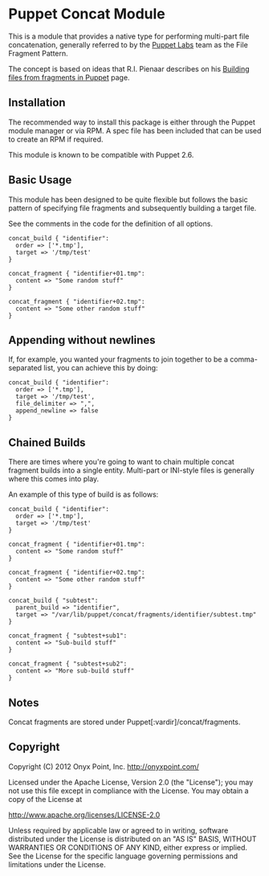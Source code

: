 Puppet Concat Module
====================

This is a module that provides a native type for performing multi-part file
concatenation, generally referred to by the [Puppet Labs](http://www.puppetlabs.com) team as the File
Fragment Pattern.

The concept is based on ideas that R.I. Pienaar describes on his [Building
files from fragments in Puppet](http://www.devco.net/archives/2010/02/19/building_files_from_fragments_with_puppet.php) page.

Installation
------------

The recommended way to install this package is either through the Puppet module
manager or via RPM. A spec file has been included that can be used to create an
RPM if required.

This module is known to be compatible with Puppet 2.6.

Basic Usage
-----------

This module has been designed to be quite flexible but follows the basic
pattern of specifying file fragments and subsequently building a target file. 

See the comments in the code for the definition of all options.

    concat_build { "identifier":
      order => ['*.tmp'],
      target => '/tmp/test'
    }

    concat_fragment { "identifier+01.tmp":
      content => "Some random stuff"
    }

    concat_fragment { "identifier+02.tmp":
      content => "Some other random stuff"
    }

Appending without newlines
--------------------------

If, for example, you wanted your fragments to join together to be a
comma-separated list, you can achieve this by doing:

    concat_build { "identifier":
      order => ['*.tmp'],
      target => '/tmp/test',
      file_delimiter => ",",
      append_newline => false
    }

Chained Builds
--------------

There are times where you're going to want to chain multiple concat fragment
builds into a single entity. Multi-part or INI-style files is generally where
this comes into play.

An example of this type of build is as follows:

    concat_build { "identifier":
      order => ['*.tmp'],
      target => '/tmp/test'
    }
    
    concat_fragment { "identifier+01.tmp":
      content => "Some random stuff"
    }
    
    concat_fragment { "identifier+02.tmp":
      content => "Some other random stuff"
    }
    
    concat_build { "subtest":
      parent_build => "identifier",
      target => "/var/lib/puppet/concat/fragments/identifier/subtest.tmp"
    }
    
    concat_fragment { "subtest+sub1":
      content => "Sub-build stuff"
    }
    
    concat_fragment { "subtest+sub2":
      content => "More sub-build stuff"
    }

Notes
-----

Concat fragments are stored under Puppet[:vardir]/concat/fragments.

Copyright
---------

Copyright (C) 2012 Onyx Point, Inc. <http://onyxpoint.com/>

Licensed under the Apache License, Version 2.0 (the "License");
you may not use this file except in compliance with the License.
You may obtain a copy of the License at

   http://www.apache.org/licenses/LICENSE-2.0

Unless required by applicable law or agreed to in writing, software
distributed under the License is distributed on an "AS IS" BASIS,
WITHOUT WARRANTIES OR CONDITIONS OF ANY KIND, either express or implied.
See the License for the specific language governing permissions and
limitations under the License.
